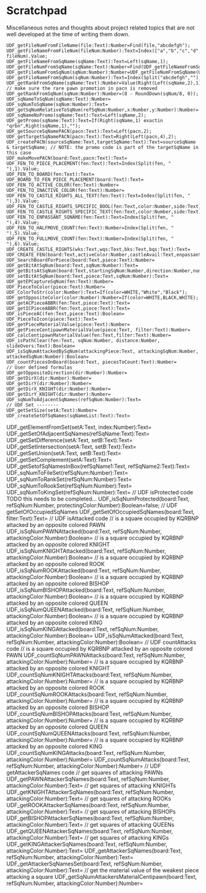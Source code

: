 # Scratchpad

Miscellaneous notes and thoughts about project related topics that are not well developed at the time of writing them down.





    UDF_getFileNumFromFileName(file:Text):Number=Find(file,"abcdefgh");
    UDF_getFileNameFromFileNum(fileNum:Number):Text=Index(["a","b","c","d","e","f","g","h"], fileNum).Value;
    UDF_getFileNameFromSqName(sqName:Text):Text=Left(sqName,1);
    UDF_getFileNumFromSqName(sqName:Text):Number=Find(UDF_getFileNameFromSqName(sqName),"abcdefgh");
    UDF_getFileNumFromSqNum(sqNum:Number):Number=UDF_getFileNumFromSqName(UDF_sqNumToSqName(sqNum));
    UDF_getFileNameFromSqNum(sqNum:Number):Text=Index(Split("abcdefgh",""),Mod(sqNum,8)+1).Value;
    UDF_getRankFromSqName(sqName:Text):Number=Value(Right(Left(sqName,2),1)); // make sure the rare pawn promotion in pacn is removed
    UDF_getRankFromSqNum(sqNum:Number):Number=(8 - RoundDown(sqNum/8, 0));
    UDF_sqNameToSqNum(sqName:Text):Number=
    UDF_sqNumToSqName(sqNum:Number):Text=
    UDF_getSqNumRelativeToSqNum(refSqNum:Number,x:Number,y:Number):Number=
    UDF_sqNameNoPromo(sqName:Text):Text=Left(sqName,2);
    UDF_getPromo(sqName:Text):Text=If(Right(sqName,1) exactin "qrbn",Right(sqName,1),"");
    UDF_getSourceSqNamePACN(pacn:Text):Text=Left(pacn,2);
    UDF_getTargetSqNamePACN(pacn:Text):Text=Right(Left(pacn,4),2);
    UDF_createPACN(sourceSqName:Text,targetSqName:Text):Text=sourceSqName & targetSqName; // NOTE: the promo code is part of the targetSqName in this case
    UDF_makeMovePACN(board:Text,pacn:Text):Text=
    UDF_FEN_TO_PIECE_PLACEMENT(fen:Text):Text=Index(Split(fen, " "),1).Value;
    UDF_FEN_TO_BOARD(fen:Text):Text=
    UDF_BOARD_TO_FEN_PIECE_PLACEMENT(board:Text):Text=
    UDF_FEN_TO_ACTIVE_COLOR(fen:Text):Number=
    UDF_FEN_TO_INACTIVE_COLOR(fen:Text):Number=
    UDF_FEN_TO_CASTLE_RIGHTS_ALL_TEXT(fen:Text):Text=Index(Split(fen, " "),3).Value;
    UDF_FEN_TO_CASTLE_RIGHTS_SPECIFIC_BOOL(fen:Text,color:Number,side:Text):Boolean=
    UDF_FEN_TO_CASTLE_RIGHTS_SPECIFIC_TEXT(fen:Text,color:Number,side:Text):Text=
    UDF_FEN_TO_ENPASSANT_SQNAME(fen:Text):Text=Index(Split(fen, " "),4).Value;  
    UDF_FEN_TO_HALFMOVE_COUNT(fen:Text):Number=Index(Split(fen, " "),5).Value;  
    UDF_FEN_TO_FULLMOVE_COUNT(fen:Text):Number=Index(Split(fen, " "),6).Value;  
    UDF_CREATE_CASTLE_RIGHTS(wks:Text,wqs:Text,bks:Text,bqs:Text):Text=
    UDF_CREATE_FEN(board:Text,activeColor:Number,castleAvail:Text,enpassantSqName:Text,halfmoveClock:Number,fullmoveClock:Number):Text=
    UDF_SearchBoardForPiece(board:Text,piece:Text):Number=
    UDF_getBitAtSqNum(board:Text,sqNum:Number):Text=
    UDF_getBitsAtSqNum(board:Text,startingSqNum:Number,direction:Number,numberOfSquares:Number):Text=
    UDF_setBitAtSqNum(board:Text,piece:Text,sqNum:Number):Text=
    UDF_getEPCaptureSqNum(fen:Text):Number=
    UDF_PieceToColor(piece:Text):Number=
    UDF_ColorToStr(color:Number):Text=If(color=WHITE,"White","Black");
    UDF_getOppositeColor(color:Number):Number=If(color=WHITE,BLACK,WHITE);
    UDF_getACPieceABBR(fen:Text,piece:Text):Text=
    UDF_getICPieceABBR(fen:Text,piece:Text):Text=
    UDF_isPieceAC(fen:Text,piece:Text):Boolean=
    UDF_PieceToIcon(piece:Text):Text=
    UDF_getPieceMaterialValue(piece:Text):Number=
    UDF_getPieceCentipawnMaterialValue(piece:Text, filter:Text):Number=
    UDF_calcCentipawnMaterialValue(fen:Text,filter:Text):Number=
    UDF_isPathClear(fen:Text, sqNum:Number, distance:Number, slideOvers:Text):Boolean=
    UDF_isSqNumAttackedBySqNum(attackingPiece:Text, attackingSqNum:Number, attackedSqNum:Number):Boolean=
    UDF_countPiecesOnBoard(board:Text, piecesToCount:Text):Number=
    // User defined formulas
    UDF_getOppositeDirection(dir:Number):Number=
    UDF_getDirX(dir:Number):Number=
    UDF_getDirY(dir:Number):Number=
    UDF_getDirX_KNIGHT(dir:Number):Number=
    UDF_getDirY_KNIGHT(dir:Number):Number=
    UDF_sqNumToAdjacentSqNames(refSqNum:Number):Text=
    // UDF Set --------
    UDF_getSetSize(setA:Text):Number=
    UDF_createSetOfSqNames(sqNameList:Text):Text=
UDF_getElementFromSet(setA:Text, index:Number):Text=
UDF_getSetOfAdjacentSqNames(refSqName:Text):Text=
UDF_getSetDifference(setA:Text, setB:Text):Text=
UDF_getSetIntersection(setA:Text, setB:Text):Text=
UDF_getSetUnion(setA:Text, setB:Text):Text=
UDF_getSetComplement(setA:Text):Text=
UDF_getSetofSqNamesInBox(refSqName1:Text, refSqName2:Text):Text=
UDF_sqNumToFileSet(refSqNum:Number):Text=
UDF_sqNumToRankSet(refSqNum:Number):Text=
UDF_sqNumToRookSet(refSqNum:Number):Text=
UDF_sqNumToKingSet(refSqNum:Number):Text=
// UDF isProtected code TODO this needs to be completed...
UDF_isSqNumProtected(board:Text, refSqNum:Number, protectingColor:Number):Boolean=false;
// UDF getSetOfOccupiedSqNames
UDF_getSetOfOccupiedSqNames(board:Text, filter:Text):Text=
// UDF isAttacked code
// is a square occupied by KQRBNP attacked by an opposite colored PAWN
UDF_isSqNumPAWNAttacked(board:Text, refSqNum:Number, attackingColor:Number):Boolean=
// is a square occupied by KQRBNP attacked by an opposite colored KNIGHT
UDF_isSqNumKNIGHTAttacked(board:Text, refSqNum:Number, attackingColor:Number):Boolean=
// is a square occupied by KQRBNP attacked by an opposite colored ROOK
UDF_isSqNumROOKAttacked(board:Text, refSqNum:Number, attackingColor:Number):Boolean=
// is a square occupied by KQRBNP attacked by an opposite colored BISHOP  
UDF_isSqNumBISHOPAttacked(board:Text, refSqNum:Number, attackingColor:Number):Boolean=
// is a square occupied by KQRBNP attacked by an opposite colored QUEEN
UDF_isSqNumQUEENAttacked(board:Text, refSqNum:Number, attackingColor:Number):Boolean=
// is a square occupied by KQRBNP attacked by an opposite colored KING
UDF_isSqNumKINGAttacked(board:Text, refSqNum:Number, attackingColor:Number):Boolean=
UDF_isSqNumAttacked(board:Text, refSqNum:Number, attackingColor:Number):Boolean=
// UDF countAttacks code
// is a square occupied by KQRBNP attacked by an opposite colored PAWN
UDF_countSqNumPAWNAttacks(board:Text, refSqNum:Number, attackingColor:Number):Number=
// is a square occupied by KQRBNP attacked by an opposite colored KNIGHT
UDF_countSqNumKNIGHTAttacks(board:Text, refSqNum:Number, attackingColor:Number):Number=
// is a square occupied by KQRBNP attacked by an opposite colored ROOK
UDF_countSqNumROOKAttacks(board:Text, refSqNum:Number, attackingColor:Number):Number=
// is a square occupied by KQRBNP attacked by an opposite colored BISHOP  
UDF_countSqNumBISHOPAttacks(board:Text, refSqNum:Number, attackingColor:Number):Number=
// is a square occupied by KQRBNP attacked by an opposite colored QUEEN
UDF_countSqNumQUEENAttacks(board:Text, refSqNum:Number, attackingColor:Number):Number=
// is a square occupied by KQRBNP attacked by an opposite colored KING
UDF_countSqNumKINGAttacks(board:Text, refSqNum:Number, attackingColor:Number):Number=
UDF_countSqNumAttacks(board:Text, refSqNum:Number, attackingColor:Number):Number=
// UDF getAttackerSqNames code
// get squares of attacking PAWNs
UDF_getPAWNAttackerSqNames(board:Text, refSqNum:Number, attackingColor:Number):Text=
// get squares of attacking KNIGHTs
UDF_getKNIGHTAttackerSqNames(board:Text, refSqNum:Number, attackingColor:Number):Text=
// get squares of attacking ROOKs
UDF_getROOKAttackerSqNames(board:Text, refSqNum:Number, attackingColor:Number):Text=
// get squares of attacking BISHOPs
UDF_getBISHOPAttackerSqNames(board:Text, refSqNum:Number, attackingColor:Number):Text=
// get squares of attacking QUEENs
UDF_getQUEENAttackerSqNames(board:Text, refSqNum:Number, attackingColor:Number):Text=
// get squares of attacking KINGs
UDF_getKINGAttackerSqNames(board:Text, refSqNum:Number, attackingColor:Number):Text=
UDF_getAttackerSqNames(board:Text, refSqNum:Number, attackingColor:Number):Text=
UDF_getAttackerSqNamesSet(board:Text, refSqNum:Number, attackingColor:Number):Text=
// get the material value of the weakest piece attacking a square
UDF_getSqNumAttackersMaterialCentipawn(board:Text, refSqNum:Number, attackingColor:Number):Number=

